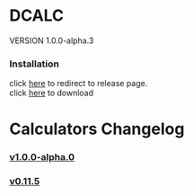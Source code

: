 # DCALC
VERSION 1.0.0-alpha.3
### Installation
click [here](https://github.com/GreatCoder1000/dcalc/releases/tag/v1.0.0-alpha.0) to redirect to release page.<br>
click [here](https://github.com/GreatCoder1000/dcalc/releases/download/v1.0.0-alpha.0/dcalc.exe) to download
# Calculators Changelog
### [v1.0.0-alpha.0](https://github.com/GreatCoder1000/dcalc/releases/tag/v1.0.0-alpha.0)
### [v0.11.5](https://github.com/GreatCoder1000/dcalc/releases/tag/v0.11.5)